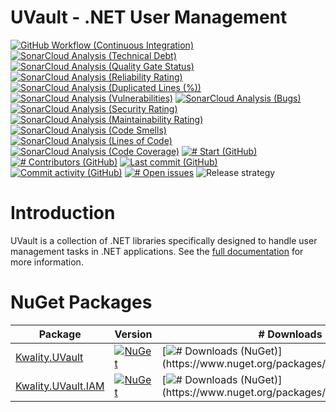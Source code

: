 # UVault - .NET User Management

[![GitHub Workflow (Continuous Integration)](https://github.com/dotnet-essentials/Kwality.UVault/actions/workflows/CI.yml/badge.svg)](https://github.com/dotnet-essentials/Kwality.UVault/actions/workflows/CI.yml)
[![SonarCloud Analysis (Technical Debt)](https://sonarcloud.io/api/project_badges/measure?project=dotnet-essentials_Kwality.UVault&metric=sqale_index)](https://sonarcloud.io/summary/new_code?id=dotnet-essentials_Kwality.UVault)
[![SonarCloud Analysis (Quality Gate Status)](https://sonarcloud.io/api/project_badges/measure?project=dotnet-essentials_Kwality.UVault&metric=alert_status)](https://sonarcloud.io/summary/new_code?id=dotnet-essentials_Kwality.UVault)
[![SonarCloud Analysis (Reliability Rating)](https://sonarcloud.io/api/project_badges/measure?project=dotnet-essentials_Kwality.UVault&metric=reliability_rating)](https://sonarcloud.io/summary/new_code?id=dotnet-essentials_Kwality.UVault)
[![SonarCloud Analysis (Duplicated Lines (%))](https://sonarcloud.io/api/project_badges/measure?project=dotnet-essentials_Kwality.UVault&metric=duplicated_lines_density)](https://sonarcloud.io/summary/new_code?id=dotnet-essentials_Kwality.UVault)
[![SonarCloud Analysis (Vulnerabilities)](https://sonarcloud.io/api/project_badges/measure?project=dotnet-essentials_Kwality.UVault&metric=vulnerabilities)](https://sonarcloud.io/summary/new_code?id=dotnet-essentials_Kwality.UVault)
[![SonarCloud Analysis (Bugs)](https://sonarcloud.io/api/project_badges/measure?project=dotnet-essentials_Kwality.UVault&metric=bugs)](https://sonarcloud.io/summary/new_code?id=dotnet-essentials_Kwality.UVault)
[![SonarCloud Analysis (Security Rating)](https://sonarcloud.io/api/project_badges/measure?project=dotnet-essentials_Kwality.UVault&metric=security_rating)](https://sonarcloud.io/summary/new_code?id=dotnet-essentials_Kwality.UVault)
[![SonarCloud Analysis (Maintainability Rating)](https://sonarcloud.io/api/project_badges/measure?project=dotnet-essentials_Kwality.UVault&metric=sqale_rating)](https://sonarcloud.io/summary/new_code?id=dotnet-essentials_Kwality.UVault)
[![SonarCloud Analysis (Code Smells)](https://sonarcloud.io/api/project_badges/measure?project=dotnet-essentials_Kwality.UVault&metric=code_smells)](https://sonarcloud.io/summary/new_code?id=dotnet-essentials_Kwality.UVault)
[![SonarCloud Analysis (Lines of Code)](https://sonarcloud.io/api/project_badges/measure?project=dotnet-essentials_Kwality.UVault&metric=ncloc)](https://sonarcloud.io/summary/new_code?id=dotnet-essentials_Kwality.UVault)
[![SonarCloud Analysis (Code Coverage)](https://sonarcloud.io/api/project_badges/measure?project=dotnet-essentials_Kwality.UVault&metric=coverage)](https://sonarcloud.io/summary/new_code?id=dotnet-essentials_Kwality.UVault)
[![# Start (GitHub)](https://img.shields.io/github/stars/dotnet-essentials/Kwality.UVault)](https://github.com/dotnet-essentials/Kwality.UVault/stargazers)
[![# Contributors (GitHub)](https://img.shields.io/github/contributors/dotnet-essentials/Kwality.UVault)](https://github.com/dotnet-essentials/Kwality.UVault/graphs/contributors)
[![Last commit (GitHub)](https://img.shields.io/github/last-commit/dotnet-essentials/Kwality.UVault)](https://github.com/dotnet-essentials/Kwality.UVault)
[![Commit activity (GitHub)](https://img.shields.io/github/commit-activity/m/dotnet-essentials/Kwality.UVault)](https://github.com/dotnet-essentials/Kwality.UVault/graphs/commit-activity)
[![# Open issues](https://img.shields.io/github/issues/dotnet-essentials/Kwality.UVault)](https://github.com/dotnet-essentials/Kwality.UVault/issues)
![Release strategy](https://img.shields.io/badge/release%20strategy-githubflow-orange.svg)

# Introduction

UVault is a collection of .NET libraries specifically designed to handle user management tasks in .NET applications.
See the [full documentation](https://kwalityuvault.readthedocs.io/en/latest/index.html) for more information.

# NuGet Packages

| Package | Version | # Downloads | Dependent libraries |
| --- | --- | --- | --- |
| [Kwality.UVault](https://www.nuget.org/packages/Kwality.UVault) | [![NuGet](https://img.shields.io/nuget/v/Kwality.UVault.svg)](https://www.nuget.org/packages/Kwality.UVault) | [![# Downloads (NuGet)](https://img.shields.io/nuget/dt/Kwality.UVault.svg?label=downloads%20(Kwality.UVault)&color=007edf&logo=nuget)](https://www.nuget.org/packages/Kwality.UVault) | [![# Dependent libraries (NuGet)](https://img.shields.io/librariesio/dependents/nuget/Kwality.UVault.svg?label=dependent%20libraries%20(Kwality.UVault))](https://libraries.io/nuget/Kwality.UVault) |
| [Kwality.UVault.IAM](https://www.nuget.org/packages/Kwality.UVault.IAM) | [![NuGet](https://img.shields.io/nuget/v/Kwality.UVault.IAM.svg)](https://www.nuget.org/packages/Kwality.UVault.IAM) | [![# Downloads (NuGet)](https://img.shields.io/nuget/dt/Kwality.UVault.IAM.svg?label=downloads%20(Kwality.UVault.IAM)&color=007edf&logo=nuget)](https://www.nuget.org/packages/Kwality.UVault.IAM) | [![# Dependent libraries (NuGet)](https://img.shields.io/librariesio/dependents/nuget/Kwality.UVault.IAM.svg?label=dependent%20libraries%20(Kwality.UVault.IAM))](https://libraries.io/nuget/Kwality.UVault.IAM) |
